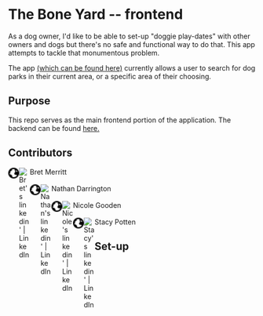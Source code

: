 # The Bone Yard -- frontend

As a dog owner, I'd like to be able to set-up "doggie play-dates" with other owners and dogs but there's no safe and functional way to do that. This app attempts to tackle that monumentous problem.

The app [(which can be found here)](https://the-bone-yard-fe.herokuapp.com/#/) currently allows a user to search for dog parks in their current area, or a specific area of their choosing.

## Purpose

This repo serves as the main frontend portion of the application. The backend can be found [here.](https://github.com/the-bone-yard/backend-repo)

## Contributors

Bret Merritt
[<img align="left" alt="Bret's github" width="22px" src="https://raw.githubusercontent.com/iconic/open-iconic/master/svg/globe.svg" />][git-bret]
[<img align="left" alt="Bret's linkedin' | LinkedIn" width="22px" src="https://cdn.jsdelivr.net/npm/simple-icons@v3/icons/linkedin.svg" />][linkedin-bret]
<br />
<br>
Nathan Darrington
[<img align="left" alt="Nathan's github" width="22px" src="https://raw.githubusercontent.com/iconic/open-iconic/master/svg/globe.svg" />][git-nath]
[<img align="left" alt="Nathan's linkedin' | LinkedIn" width="22px" src="https://cdn.jsdelivr.net/npm/simple-icons@v3/icons/linkedin.svg" />][linkedin-nath]
<br />
<br>
Nicole Gooden
[<img align="left" alt="Nicole's github" width="22px" src="https://raw.githubusercontent.com/iconic/open-iconic/master/svg/globe.svg" />][git-nicole]
[<img align="left" alt="Nicole's linkedin' | LinkedIn" width="22px" src="https://cdn.jsdelivr.net/npm/simple-icons@v3/icons/linkedin.svg" />][linkedin-nicole]
<br />
<br>
Stacy Potten
[<img align="left" alt="Stacy's github" width="22px" src="https://raw.githubusercontent.com/iconic/open-iconic/master/svg/globe.svg" />][git-stac]
[<img align="left" alt="Stacy's linkedin' | LinkedIn" width="22px" src="https://cdn.jsdelivr.net/npm/simple-icons@v3/icons/linkedin.svg" />][linkedin-stac]
<br />

## Set-up



[git-bret]: https://github.com/bretm9
[linkedin-bret]: https://www.linkedin.com/in/bret-merritt/


[git-nath]: https://github.com/npdarrington
[linkedin-nath]: https://www.linkedin.com/in/nathandarrington/

[git-nicole]: https://github.com/nicolegooden
[linkedin-nicole]: https://www.linkedin.com/in/nicolemgooden/

[git-stac]: https://github.com/stacyp2006
[linkedin-stac]: https://www.linkedin.com/in/stacy-potten/

